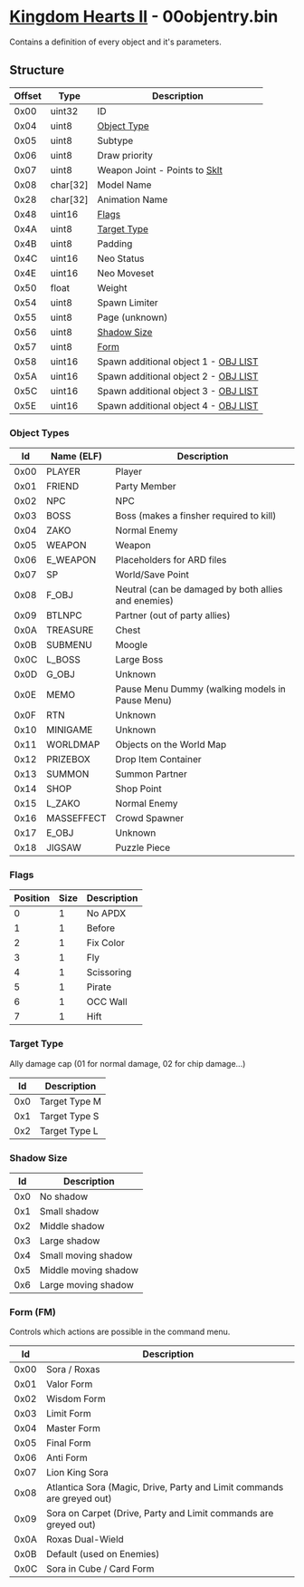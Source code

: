 # [Kingdom Hearts II](../../index.md) - 00objentry.bin

Contains a definition of every object and it's parameters.

## Structure

| Offset | Type | Description |
|--------|------|-------------|
| 0x00   | uint32 | ID
| 0x04   | uint8 | [Object Type](#object-types)
| 0x05   | uint8 | Subtype
| 0x06   | uint8 | Draw priority
| 0x07   | uint8 | Weapon Joint - Points to [Sklt](03system.md#sklt)
| 0x08   | char[32] | Model Name
| 0x28   | char[32] | Animation Name
| 0x48   | uint16 | [Flags](#flags)
| 0x4A   | uint8 | [Target Type](#target-type)
| 0x4B   | uint8 | Padding
| 0x4C   | uint16 | Neo Status
| 0x4E   | uint16 | Neo Moveset
| 0x50   | float | Weight
| 0x54   | uint8 | Spawn Limiter
| 0x55   | uint8 | Page (unknown)
| 0x56   | uint8 | [Shadow Size](#shadow-size)
| 0x57   | uint8 | [Form](#form-fm)
| 0x58   | uint16 | Spawn additional object 1 - [OBJ LIST](../../dictionary/obj.md)
| 0x5A   | uint16 | Spawn additional object 2 - [OBJ LIST](../../dictionary/obj.md)
| 0x5C   | uint16 | Spawn additional object 3 - [OBJ LIST](../../dictionary/obj.md)
| 0x5E   | uint16 | Spawn additional object 4 - [OBJ LIST](../../dictionary/obj.md)

### Object Types

| Id   | Name (ELF) | Description |
|------|------------|-------------|
| 0x00 | PLAYER   | Player
| 0x01 | FRIEND   | Party Member
| 0x02 | NPC      | NPC
| 0x03 | BOSS     | Boss (makes a finsher required to kill)
| 0x04 | ZAKO     | Normal Enemy
| 0x05 | WEAPON   | Weapon
| 0x06 | E_WEAPON | Placeholders for ARD files
| 0x07 | SP       | World/Save Point
| 0x08 | F_OBJ    | Neutral (can be damaged by both allies and enemies)
| 0x09 | BTLNPC   | Partner (out of party allies)
| 0x0A | TREASURE | Chest
| 0x0B | SUBMENU  | Moogle
| 0x0C | L_BOSS   | Large Boss
| 0x0D | G_OBJ    | Unknown
| 0x0E | MEMO     | Pause Menu Dummy (walking models in Pause Menu)
| 0x0F | RTN      | Unknown
| 0x10 | MINIGAME | Unknown
| 0x11 | WORLDMAP | Objects on the World Map
| 0x12 | PRIZEBOX | Drop Item Container
| 0x13 | SUMMON   | Summon Partner
| 0x14 | SHOP     | Shop Point
| 0x15 | L_ZAKO   | Normal Enemy
| 0x16 | MASSEFFECT | Crowd Spawner
| 0x17 | E_OBJ    | Unknown
| 0x18 | JIGSAW   | Puzzle Piece

### Flags

| Position | Size | Description |
|----------|------|-------------|
| 0 | 1 | No APDX
| 1 | 1 | Before
| 2 | 1 | Fix Color
| 3 | 1 | Fly
| 4 | 1 | Scissoring
| 5 | 1 | Pirate
| 6 | 1 | OCC Wall
| 7 | 1 | Hift

### Target Type

Ally damage cap (01 for normal damage, 02 for chip damage...)

| Id   | Description |
|------|-------------|
| 0x0 | Target Type M
| 0x1 | Target Type S
| 0x2 | Target Type L

### Shadow Size

| Id  | Description |
|-----|-------------|
| 0x0 | No shadow
| 0x1 | Small shadow
| 0x2 | Middle shadow
| 0x3 | Large shadow
| 0x4 | Small moving shadow
| 0x5 | Middle moving shadow
| 0x6 | Large moving shadow

### Form (FM)

Controls which actions are possible in the command menu.

| Id   | Description |
|------|-------------|
| 0x00 | Sora / Roxas
| 0x01 | Valor Form
| 0x02 | Wisdom Form
| 0x03 | Limit Form
| 0x04 | Master Form
| 0x05 | Final Form
| 0x06 | Anti Form
| 0x07 | Lion King Sora
| 0x08 | Atlantica Sora (Magic, Drive, Party and Limit commands are greyed out)
| 0x09 | Sora on Carpet (Drive, Party and Limit commands are greyed out)
| 0x0A | Roxas Dual-Wield
| 0x0B | Default (used on Enemies)
| 0x0C | Sora in Cube / Card Form
